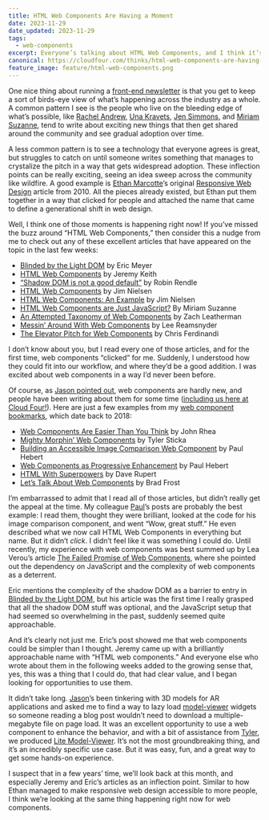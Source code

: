 ```yaml
---
title: HTML Web Components Are Having a Moment
date: 2023-11-29
date_updated: 2023-11-29
tags:
  - web-components
excerpt: Everyone’s talking about HTML Web Components, and I think it’s the start of something magical!
canonical: https://cloudfour.com/thinks/html-web-components-are-having-a-moment/
feature_image: feature/html-web-components.png
---
```


One nice thing about running a [front-end newsletter](https://fridayfrontend.com) is that you get to keep a sort of birds-eye view of what’s happening across the industry as a whole. A common pattern I see is the people who live on the bleeding edge of what’s possible, like [Rachel Andrew](https://front-end.social/@rachelandrew), [Una Kravets](https://front-end.social/@Una), [Jen Simmons](https://front-end.social/@jensimmons), and [Miriam Suzanne](https://front-end.social/@mia), tend to write about exciting new things that then get shared around the community and see gradual adoption over time.

A less common pattern is to see a technology that everyone agrees is great, but struggles to catch on until someone writes something that manages to crystalize the pitch in a way that gets widespread adoption. These inflection points can be really exciting, seeing an idea sweep across the community like wildfire. A good example is [Ethan Marcotte](https://follow.ethanmarcotte.com/@beep)’s original [Responsive Web Design](https://alistapart.com/article/responsive-web-design/) article from 2010. All the pieces already existed, but Ethan put them together in a way that clicked for people and attached the name that came to define a generational shift in web design.

Well, I think one of those moments is happening right now! If you’ve missed the buzz around “HTML Web Components,” then consider this a nudge from me to check out any of these excellent articles that have appeared on the topic in the last few weeks:

- [Blinded by the Light DOM](https://meyerweb.com/eric/thoughts/2023/11/01/blinded-by-the-light-dom/) by Eric Meyer
- [HTML Web Components](https://adactio.com/journal/20618) by Jeremy Keith
- [“Shadow DOM is not a good default”](https://buttondown.email/cascade/archive/006-shadow-dom-is-not-a-good-default/) by Robin Rendle
- [HTML Web Components](https://blog.jim-nielsen.com/2023/html-web-components/) by Jim Nielsen
- [HTML Web Components: An Example](https://blog.jim-nielsen.com/2023/html-web-components-an-example/) by Jim Nielsen
- [HTML Web Components are Just JavaScript?](https://www.oddbird.net/2023/11/17/components/) By Miriam Suzanne
- [An Attempted Taxonomy of Web Components](https://www.zachleat.com/web/a-taxonomy-of-web-component-types/) by Zach Leatherman
- [Messin’ Around With Web Components](https://www.leereamsnyder.com/web-component-and-somehow-also-js-101) by Lee Reamsnyder
- [The Elevator Pitch for Web Components](https://gomakethings.com/the-elevator-pitch-for-web-components/) by Chris Ferdinandi

I don’t know about you, but I read every one of those articles, and for the first time, web components “clicked” for me. Suddenly, I understood how they could fit into our workflow, and where they’d be a good addition. I was excited about web components in a way I’d never been before.

Of course, as [Jason pointed out](https://front-end.social/@grigs/111490293915212046), web components are hardly new, and people have been writing about them for some time ([including us here at Cloud Four!](https://cloudfour.com/topics/web-components/)). Here are just a few examples from my [web component bookmarks](https://pinboard.in/u:spaceninja/t:webcomponents/), which date back to 2018:

- [Web Components Are Easier Than You Think](https://css-tricks.com/web-components-are-easier-than-you-think/) by John Rhea
- [Mighty Morphin’ Web Components](https://cloudfour.com/thinks/mighty-morphin-web-components/) by Tyler Sticka
- [Building an Accessible Image Comparison Web Component](https://cloudfour.com/thinks/building-an-accessible-image-comparison-web-component/) by Paul Hebert
- [Web Components as Progressive Enhancement](https://cloudfour.com/thinks/web-components-as-progressive-enhancement/) by Paul Hebert
- [HTML With Superpowers](https://htmlwithsuperpowers.netlify.app) by Dave Rupert
- [Let’s Talk About Web Components](https://bradfrost.com/blog/post/lets-talk-about-web-components/) by Brad Frost

I’m embarrassed to admit that I read all of those articles, but didn’t really get the appeal at the time. My colleague [Paul](https://cloudfour.com/is/paul/)’s posts are probably the best example: I read them, thought they were brilliant, looked at the code for his image comparison component, and went “Wow, great stuff.” He even described what we now call HTML Web Components in everything but name. But it didn’t _click_. I didn’t feel like it was something I could do. Until recently, my experience with web components was best summed up by Lea Verou’s article [The Failed Promise of Web Components](https://lea.verou.me/blog/2020/09/the-failed-promise-of-web-components/), where she pointed out the dependency on JavaScript and the complexity of web components as a deterrent.

Eric mentions the complexity of the shadow DOM as a barrier to entry in [Blinded by the Light DOM](https://meyerweb.com/eric/thoughts/2023/11/01/blinded-by-the-light-dom/), but his article was the first time I really grasped that all the shadow DOM stuff was optional, and the JavaScript setup that had seemed so overwhelming in the past, suddenly seemed quite approachable.

And it’s clearly not just me. Eric’s post showed me that web components could be simpler than I thought. Jeremy came up with a brilliantly approachable name with “HTML web components.” And everyone else who wrote about them in the following weeks added to the growing sense that, yes, this was a thing that I could do, that had clear value, and I began looking for opportunities to use them.

It didn’t take long. [Jason](https://cloudfour.com/is/jason-grigsby/)’s been tinkering with 3D models for AR applications and asked me to find a way to lazy load [model-viewer](https://modelviewer.dev/) widgets so someone reading a blog post wouldn’t need to download a multiple-megabyte file on page load. It was an excellent opportunity to use a web component to enhance the behavior, and with a bit of assistance from [Tyler](https://cloudfour.com/is/tyler/), we produced [Lite Model-Viewer](https://lite-model-viewer.netlify.app/). It’s not the most groundbreaking thing, and it’s an incredibly specific use case. But it was easy, fun, and a great way to get some hands-on experience.

I suspect that in a few years’ time, we’ll look back at this month, and especially Jeremy and Eric’s articles as an inflection point. Similar to how Ethan managed to make responsive web design accessible to more people, I think we’re looking at the same thing happening right now for web components.

